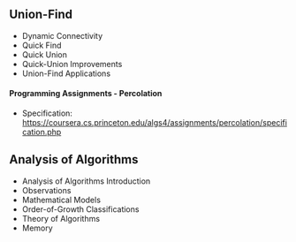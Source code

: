 ## Union-Find
- Dynamic Connectivity
- Quick Find
- Quick Union
- Quick-Union Improvements
- Union-Find Applications

#### Programming Assignments - Percolation
- Specification: https://coursera.cs.princeton.edu/algs4/assignments/percolation/specification.php

## Analysis of Algorithms
- Analysis of Algorithms Introduction
- Observations
- Mathematical Models
- Order-of-Growth Classifications
- Theory of Algorithms
- Memory
